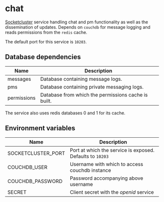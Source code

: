 # chat

[Socketcluster](http://socketcluster.io) service handling chat and pm functionality as well as the dissemination of updates. Depends on ```couchdb``` for message logging and reads permissions from the ```redis``` cache.

The default port for this service is ```10203```.

## Database dependencies

| Name | Description |
| ---- | ----------- |
| messages | Database containing message logs. |
| pms | Database containing private messaging logs. |
| permissions | Database from which the permissions cache is built. |

The service also uses redis databases 0 and 1 for its cache.

## Environment variables

| Name | Description |
| ---- | ----------- |
| SOCKETCLUSTER_PORT | Port at which the service is exposed. Defaults to ```10203``` |
| COUCHDB_USER | Username with which to access couchdb instance |
| COUCHDB_PASSWORD | Password accompanying above username |
| SECRET | Client secret with the *openid* service |

